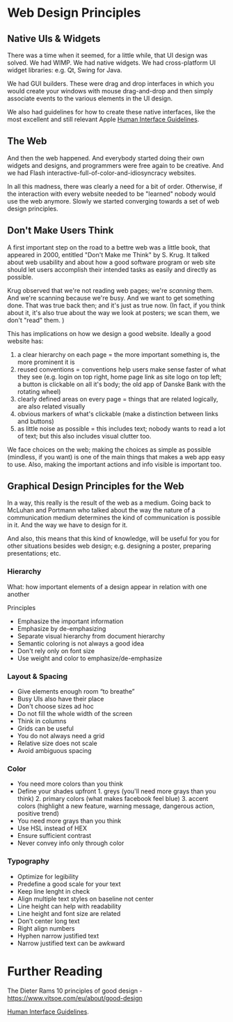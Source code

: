 # Web Design Principles


## Native UIs & Widgets

There was a time when it seemed, for a little while, that UI design was solved.
We had WIMP. We had native widgets. We had cross-platform UI widget libraries: e.g. Qt, Swing for Java. 

We had GUI builders. These were drag and drop interfaces in which you would create your windows with mouse drag-and-drop and then simply associate events to the various elements in the UI design. 

We also had guidelines for how to create these native interfaces, like the most excellent and still relevant Apple [Human Interface Guidelines](https://developer.apple.com/design/human-interface-guidelines/).


## The Web
And then the web happened. And everybody started doing their own widgets and designs, and programmers were free again to be creative. And we had Flash interactive-full-of-color-and-idiosyncracy websites. 

In all this madness, there was clearly a need for a bit of order. Otherwise, if the interaction with every website needed to be "learned" nobody would use the web anymore. Slowly we started converging towards a set of web design principles. 


## Don't Make Users Think

A first important step on the road to a bettre web was a little book, that appeared in 2000, entitled "Don't Make me Think" by S. Krug. It talked about web usability and about how a good software program or web site should let users accomplish their intended tasks as easily and directly as possible. 

Krug observed that we're not reading web pages; we're *scanning* them. And we're scanning because we're busy. And we want to get something done. That was true back then; and it's just as true now. (In fact, if you think about it, it's also true about the way we look at posters; we scan them, we don't "read" them. )

This has implications on how we design a good website. Ideally a good website has: 

1. a clear hierarchy on each page = the more important something is, the more prominent it is
2. reused conventions = conventions help users make sense faster of what they see (e.g. login on top right, home page link as site logo on top left; a button is clickable on all it's body; the old app of Danske Bank with the rotating wheel)
3. clearly defined areas on every page = things that are related logically, are also related visually
4. obvious markers of what's clickable (make a distinction between links and buttons)
5. as little noise as possible = this includes text; nobody wants to read a lot of text; but this also includes visual clutter too.

We face choices on the web; making the choices as simple as possible (mindless, if you want) is one of the main things that makes a web app easy to use. Also, making the important actions and info visible is important too.


## Graphical Design Principles for the Web

In a way, this really is the result of the web as a medium. Going back to McLuhan and Portmann who talked about the way the nature of a communication medium determines the kind of communication is possible in it. And the way we have to design for it. 

And also, this means that this kind of knowledge, will be useful for you for other situations besides web design; e.g. designing a poster, preparing presentations; etc.


### Hierarchy
What: how important elements of a design appear in relation with one another

Principles
- Emphasize the important information
- Emphasize by de-emphasizing
- Separate visual hierarchy from document hierarchy
- Semantic coloring is not always a good idea
- Don't rely only on font size
- Use weight and color to emphasize/de-emphasize


### Layout & Spacing
- Give elements enough room “to breathe”
- Busy UIs also have their place
- Don't choose sizes ad hoc
- Do not fill the whole width of the screen
- Think in columns
- Grids can be useful
- You do not always need a grid
- Relative size does not scale
- Avoid ambiguous spacing

### Color
- You need more colors than you think
- Define your shades upfront
		1. greys (you'll need more grays than you think)
		2. primary colors (what makes facebook feel blue)
		3. accent colors (highlight a new feature, warning message, dangerous action, positive trend)
- You need more grays than you think
- Use HSL instead of HEX
- Ensure sufficient contrast
- Never convey info only through color


### Typography
- Optimize for legibility
- Predefine a good scale for your text
- Keep line lenght in check
- Align multiple text styles on baseline not center
- Line height can help with readability
- Line height and font size are related
- Don’t center long text
- Right align numbers
- Hyphen narrow justified text
- Narrow justified text can be awkward



# Further Reading

The Dieter Rams 10 principles of good design - https://www.vitsoe.com/eu/about/good-design

[Human Interface Guidelines](https://developer.apple.com/design/human-interface-guidelines/).





